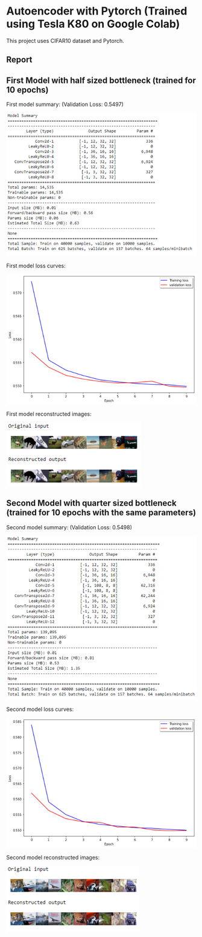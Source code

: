 # Autoencoder with Pytorch (Trained using Tesla K80 on Google Colab)
This project uses CIFAR10 dataset and Pytorch.

## Report

## First Model with half sized bottleneck (trained for 10 epochs)
First model summary:
(Validation Loss: 0.5497) 

![decode](/images/summary_model_1.PNG)

First model loss curves: 

![decode](/images/loss_curves_model_1.png)

First model reconstructed images: 

![decode](/images/reconstruction_model_1.PNG)

## Second Model with quarter sized bottleneck (trained for 10 epochs with the same parameters)
Second model summary:
(Validation Loss: 0.5498) 

![decode](/images/summary_model_2.PNG)

Second model loss curves: 

![decode](/images/loss_curves_model_2.png)

Second model reconstructed images: 

![decode](/images/reconstruction_model_2.PNG)
